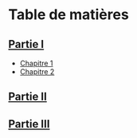 # Table de matières

## [Partie I](//support/section-01/README.md)

* [Chapitre 1](/support/section-01/chapter-01/README.md)
* [Chapitre 2](/support/section-01/chapter-02/README.md)

## [Partie II](//support/section-O2/README.md)

## [Partie III](//support/section-03/README.md)




